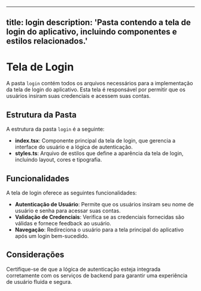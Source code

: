 
---
title: login
description: 'Pasta contendo a tela de login do aplicativo, incluindo componentes e estilos relacionados.'
---
# Tela de Login

A pasta `login` contém todos os arquivos necessários para a implementação da tela de login do aplicativo. Esta tela é responsável por permitir que os usuários insiram suas credenciais e acessem suas contas.

## Estrutura da Pasta

A estrutura da pasta `login` é a seguinte:

- **index.tsx**: Componente principal da tela de login, que gerencia a interface do usuário e a lógica de autenticação.
- **styles.ts**: Arquivo de estilos que define a aparência da tela de login, incluindo layout, cores e tipografia.

## Funcionalidades

A tela de login oferece as seguintes funcionalidades:

- **Autenticação de Usuário**: Permite que os usuários insiram seu nome de usuário e senha para acessar suas contas.
- **Validação de Credenciais**: Verifica se as credenciais fornecidas são válidas e fornece feedback ao usuário.
- **Navegação**: Redireciona o usuário para a tela principal do aplicativo após um login bem-sucedido.

## Considerações

Certifique-se de que a lógica de autenticação esteja integrada corretamente com os serviços de backend para garantir uma experiência de usuário fluida e segura.
